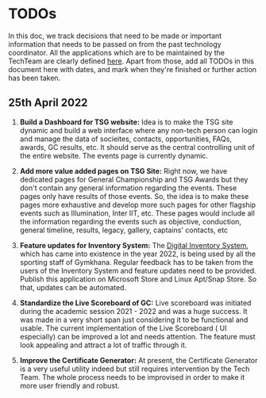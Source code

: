 # TODOs

In this doc, we track decisions that need to be made or important information that needs to be passed on from the past technology coordinator. All the applications which are to be maintained by the TechTeam are clearly defined [here](APPs.md). Apart from those, add all TODOs in this document here with dates, and mark when they're finished or further action has been taken.

## 25th April 2022

1. **Build a Dashboard for TSG website:** Idea is to make the TSG site dynamic and build a web interface where any non-tech person can login and manage the data of socieites, contacts, opportunities, FAQs, awards, GC results, etc. It should serve as the central controlling unit of the entire website. The events page is currently dynamic.

2. **Add more value added pages on TSG Site:** Right now, we have dedicated pages for General Championship and TSG Awards but they don't contain any general information regarding the events. These pages only have results of those events. So, the idea is to make these pages more exhaustive and develop more such pages for other flagship events such as Illumination, Inter IIT, etc. These pages would include all the information regarding the events such as objective, conduction, general timeline, results, legacy, gallery, captains' contacts, etc

3. **Feature updates for Inventory System:** The [Digital Inventory System](https://github.com/tsg-iitkgp/tsg-inventory-system/blob/main/README.md), which has came into existence in the year 2022, is being used by all the sporting staff of Gymkhana. Regular feedback has to be taken from the users of the Inventory System and feature updates need to be provided. Publish this application on Microsoft Store and Linux Apt/Snap Store. So that, updates can be automated.

4. **Standardize the Live Scoreboard of GC:** Live scoreboard was initiated during the academic session 2021 - 2022 and was a huge success. It was made in a very short span just considering it to be functional and usable. The current implementation of the Live Scoreboard ( UI especially) can be improved a lot and needs attention. The feature must look appealing and attract a lot of traffic through it.

5. **Improve the Certificate Generator:** At present, the Certificate Generator is a very useful utility indeed but still requires intervention by the Tech Team. The whole process needs to be improvised in order to make it more user friendly and robust.
